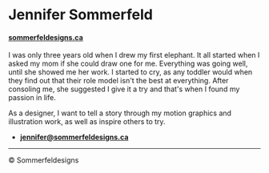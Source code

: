 # Jennifer Sommerfeld

#### [sommerfeldesigns.ca](https://sommerfeldesigns.ca)

I was only three years old when I drew my first elephant. It all started when I asked my mom if she could draw one for me. Everything was going well, until she showed me her work. I started to cry, as any toddler would when they find out that their role model isn't the best at everything. After consoling me, she suggested I give it a try and that's when I found my passion in life.

As a designer, I want to tell a story through my motion graphics and illustration work, as well as inspire others to try.

- **[jennifer@sommerfeldesigns.ca](mailto:jennifer@sommerfeldesigns.ca)**


---


© Sommerfeldesigns
